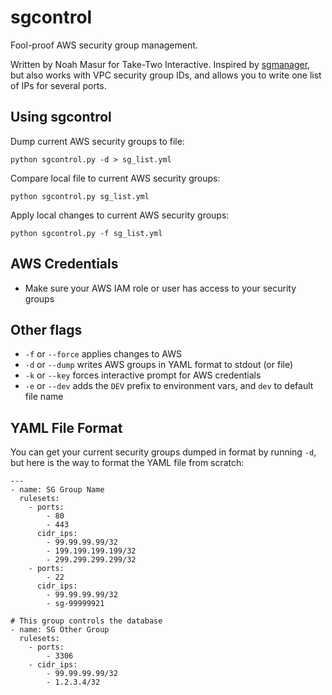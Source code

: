# sgcontrol
Fool-proof AWS security group management.

Written by Noah Masur for Take-Two Interactive. Inspired by [sgmanager](https://github.com/gooddata/sgmanager), but also works with VPC security group IDs, and allows you to write one list of IPs for several ports.

## Using sgcontrol
Dump current AWS security groups to file:

```python sgcontrol.py -d > sg_list.yml```

Compare local file to current AWS security groups:

```python sgcontrol.py sg_list.yml```

Apply local changes to current AWS security groups:

```python sgcontrol.py -f sg_list.yml```

## AWS Credentials
- Make sure your AWS IAM role or user has access to your security groups

## Other flags
- `-f` or `--force` applies changes to AWS
- `-d` or `--dump` writes AWS groups in YAML format to stdout (or file)
- `-k` or `--key` forces interactive prompt for AWS credentials
- `-e` or `--dev` adds the `DEV` prefix to environment vars, and `dev` to default file name

## YAML File Format
You can get your current security groups dumped in format by running `-d`, but here is the way to format the YAML file from scratch:

```
---
- name: SG Group Name
  rulesets:
    - ports:
        - 80
        - 443
      cidr_ips:
        - 99.99.99.99/32
        - 199.199.199.199/32
        - 299.299.299.299/32
    - ports:
        - 22
      cidr_ips:
        - 99.99.99.99/32
        - sg-99999921

# This group controls the database
- name: SG Other Group
  rulesets:
    - ports:
        - 3306
    - cidr_ips:
        - 99.99.99.99/32
        - 1.2.3.4/32
```
